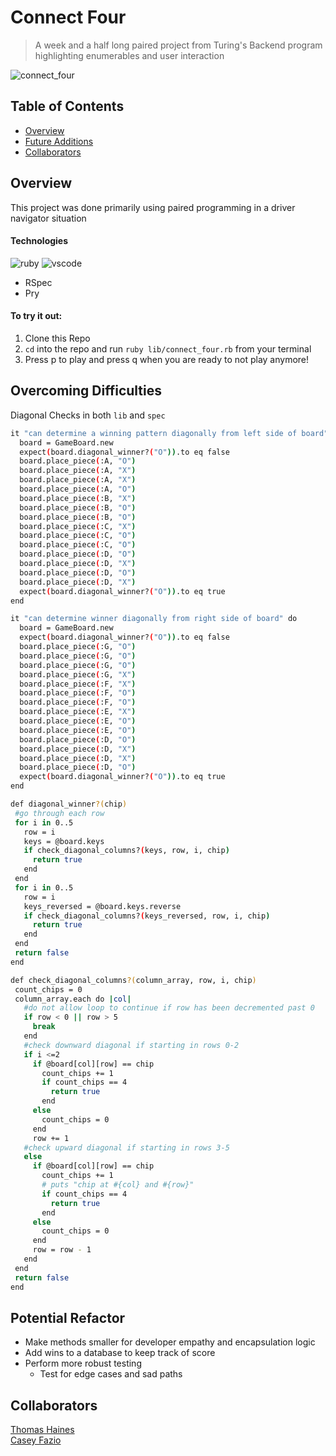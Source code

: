 # Connect Four
> A week and a half long paired project from Turing's Backend program highlighting enumerables and user interaction 

![connect_four](https://user-images.githubusercontent.com/98674727/179262274-7cc9e605-a2b1-4049-a949-2b80936021f6.gif)
## Table of Contents
* [Overview](#overview)
* [Future Additions](#potential-refactor)
* [Collaborators](#collaborators)

## Overview
This project was done primarily using paired programming in a driver navigator situation

#### Technologies
![ruby](https://img.shields.io/badge/Ruby-CC342D?style=for-the-badge&logo=ruby&logoColor=white)
![vscode](https://img.shields.io/badge/VSCode-0078D4?style=for-the-badge&logo=visual%20studio%20code&logoColor=white)

* RSpec
* Pry

#### To try it out: 
1. Clone this Repo
2. `cd` into the repo and run `ruby lib/connect_four.rb` from your terminal
3. Press p to play and press q when you are ready to not play anymore!
## Overcoming Difficulties
Diagonal Checks in both `lib` and `spec`

```sh
it "can determine a winning pattern diagonally from left side of board" do
  board = GameBoard.new
  expect(board.diagonal_winner?("O")).to eq false
  board.place_piece(:A, "O")
  board.place_piece(:A, "X")
  board.place_piece(:A, "X")
  board.place_piece(:A, "O")
  board.place_piece(:B, "X")
  board.place_piece(:B, "O")
  board.place_piece(:B, "O")
  board.place_piece(:C, "X")
  board.place_piece(:C, "O")
  board.place_piece(:C, "O")
  board.place_piece(:D, "O")
  board.place_piece(:D, "X")
  board.place_piece(:D, "O")
  board.place_piece(:D, "X")
  expect(board.diagonal_winner?("O")).to eq true
end

it "can determine winner diagonally from right side of board" do
  board = GameBoard.new
  expect(board.diagonal_winner?("O")).to eq false
  board.place_piece(:G, "O")
  board.place_piece(:G, "O")
  board.place_piece(:G, "O")
  board.place_piece(:G, "X")
  board.place_piece(:F, "X")
  board.place_piece(:F, "O")
  board.place_piece(:F, "O")
  board.place_piece(:E, "X")
  board.place_piece(:E, "O")
  board.place_piece(:E, "O")
  board.place_piece(:D, "O")
  board.place_piece(:D, "X")
  board.place_piece(:D, "X")
  board.place_piece(:D, "O")
  expect(board.diagonal_winner?("O")).to eq true
end
 ```
 ```sh
def diagonal_winner?(chip)
  #go through each row
  for i in 0..5
    row = i
    keys = @board.keys
    if check_diagonal_columns?(keys, row, i, chip)
      return true
    end
  end
  for i in 0..5
    row = i
    keys_reversed = @board.keys.reverse
    if check_diagonal_columns?(keys_reversed, row, i, chip)
      return true
    end
  end
  return false
end

def check_diagonal_columns?(column_array, row, i, chip)
  count_chips = 0
  column_array.each do |col|
    #do not allow loop to continue if row has been decremented past 0
    if row < 0 || row > 5
      break
    end
    #check downward diagonal if starting in rows 0-2
    if i <=2
      if @board[col][row] == chip
        count_chips += 1
        if count_chips == 4
          return true
        end
      else
        count_chips = 0
      end
      row += 1
    #check upward diagonal if starting in rows 3-5
    else
      if @board[col][row] == chip
        count_chips += 1
        # puts "chip at #{col} and #{row}"
        if count_chips == 4
          return true
        end
      else
        count_chips = 0
      end
      row = row - 1
    end
  end
  return false
end
```
## Potential Refactor
 * Make methods smaller for developer empathy and encapsulation logic
 * Add wins to a database to keep track of score
 * Perform more robust testing
    * Test for edge cases and sad paths

## Collaborators
[Thomas Haines](https://github.com/tjhaines-cap/connect_four)</br>
[Casey Fazio](https://github.com/casefaz)
